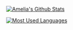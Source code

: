 [![Amelia's Github Stats](https://github-readme-stats.vercel.app/api?username=ameliaprogs&show_icons=true&theme=gruvbox)](https://github.com/anuraghazra/github-readme-stats)

[![Most Used Languages](https://github-readme-stats.vercel.app/api/top-langs/?username=ameliaprogs&langs_count=10&layout=compact&theme=gruvbox)](https://github.com/anuraghazra/github-readme-stats)
